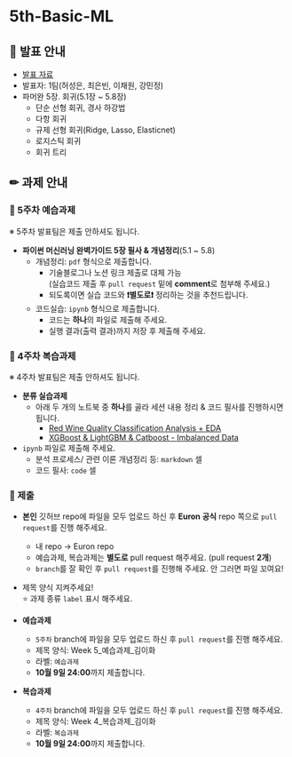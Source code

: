 # 5th-Basic-ML

## 📢 발표 안내
- [발표 자료](https://github.com/Ewha-Euron/5th-Basic-ML/blob/af4760387ed3f7905a296dbe2dd5bf78be9c0fc7/Week5_%EB%B0%9C%ED%91%9C%EC%9E%90%EB%A3%8C.pdf)
- 발표자: 1팀(허성은, 최은빈, 이채원, 강민정)
- 파머완 5장. 회귀(5.1장 ~ 5.8장)
  - 단순 선형 회귀, 경사 하강법
  - 다항 회귀
  - 규제 선형 회귀(Ridge, Lasso, Elasticnet)
  - 로지스틱 회귀
  - 회귀 트리

## ✏ 과제 안내
### 📍 5주차 예습과제
※ 5주차 발표팀은 제출 안하셔도 됩니다.
- **파이썬 머신러닝 완벽가이드 5장 필사 & 개념정리**(5.1 ~ 5.8)  
  - 개념정리: ```pdf``` 형식으로 제출합니다.
    - 기술블로그나 노션 링크 제출로 대체 가능  
      (실습코드 제출 후 ```pull request``` 밑에 **comment**로 첨부해 주세요.)
    - 되도록이면 실습 코드와 **❗별도로❗** 정리하는 것을 추천드립니다.
  - 코드실습: ```ipynb``` 형식으로 제출합니다.
    - 코드는 **하나**의 파일로 제출해 주세요.
    - 실행 결과(출력 결과)까지 저장 후 제출해 주세요.

### 📍 4주차 복습과제
※ 4주차 발표팀은 제출 안하셔도 됩니다.
- **분류 실습과제**  
  - 아래 두 개의 노트북 중 **하나**를 골라 세션 내용 정리 & 코드 필사를 진행하시면 됩니다.
    - [Red Wine Quality Classification Analysis + EDA](https://www.kaggle.com/code/tolgahancepel/red-wine-quality-classification-analysis-eda)
    - [XGBoost & LightGBM & Catboost - Imbalanced Data](https://www.kaggle.com/code/kaanboke/xgboost-lightgbm-catboost-imbalanced-data)
- ```ipynb``` 파일로 제출해 주세요.
  - 분석 프로세스/ 관련 이론 개념정리 등: ```markdown``` 셀
  - 코드 필사: ```code``` 셀

### 📍 제출
- **본인** 깃허브 repo에 파일을 모두 업로드 하신 후 **Euron 공식** repo 쪽으로 ```pull request```를 진행 해주세요.
  - 내 repo -> Euron repo
  - 예습과제, 복습과제는 **별도로** pull request 해주세요. (pull request **2개**)
  - ```branch```를 잘 확인 후 ```pull request```를 진행해 주세요. 안 그러면 파일 꼬여요!
- 제목 양식 지켜주세요!  
⭐ 과제 종류 ```label``` 표시 해주세요.

- **예습과제**
  - ```5주차``` branch에 파일을 모두 업로드 하신 후 ```pull request```를 진행 해주세요.
  - 제목 양식: Week 5_예습과제_김이화
  - 라벨: ```예습과제```
  - **10월 9일 24:00**까지 제출합니다.
  
- **복습과제**
  - ```4주차``` branch에 파일을 모두 업로드 하신 후 ```pull request```를 진행 해주세요.
  - 제목 양식: Week 4_복습과제_김이화
  - 라벨: ```복습과제```
  - **10월 9일 24:00**까지 제출합니다.
